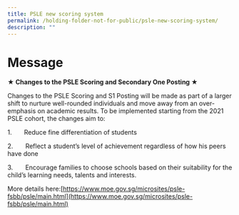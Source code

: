 ```yaml
---
title: PSLE new scoring system
permalink: /holding-folder-not-for-public/psle-new-scoring-system/
description: ""
---
```

Message
=======================

**★ Changes to the PSLE Scoring and Secondary One Posting ★**

Changes to the PSLE Scoring and S1 Posting will be made as part of a larger shift to nurture well-rounded individuals and move away from an over-emphasis on academic results. To be implemented starting from the 2021 PSLE cohort, the changes aim to:

1.       Reduce fine differentiation of students

2.       Reflect a student’s level of achievement regardless of how his peers have done

3.       Encourage families to choose schools based on their suitability for the child’s learning needs, talents and interests.

  
  

More details here:[https://www.moe.gov.sg/microsites/psle-fsbb/psle/main.html](https://www.moe.gov.sg/microsites/psle-fsbb/psle/main.html)